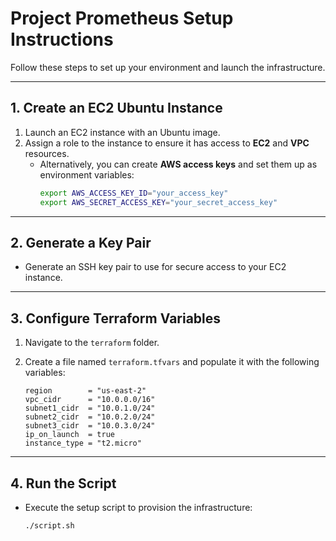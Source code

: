 # Project Prometheus Setup Instructions

Follow these steps to set up your environment and launch the infrastructure.

---

## **1. Create an EC2 Ubuntu Instance**

1. Launch an EC2 instance with an Ubuntu image.
2. Assign a role to the instance to ensure it has access to **EC2** and **VPC** resources.
   - Alternatively, you can create **AWS access keys** and set them up as environment variables:
     ```bash
     export AWS_ACCESS_KEY_ID="your_access_key"
     export AWS_SECRET_ACCESS_KEY="your_secret_access_key"
     ```

---

## **2. Generate a Key Pair**

- Generate an SSH key pair to use for secure access to your EC2 instance.

---

## **3. Configure Terraform Variables**

1. Navigate to the `terraform` folder.
2. Create a file named `terraform.tfvars` and populate it with the following variables:

    ```hcl
    region        = "us-east-2"
    vpc_cidr      = "10.0.0.0/16"
    subnet1_cidr  = "10.0.1.0/24"
    subnet2_cidr  = "10.0.2.0/24"
    subnet3_cidr  = "10.0.3.0/24"
    ip_on_launch  = true
    instance_type = "t2.micro"
    ```

---

## **4. Run the Script**

- Execute the setup script to provision the infrastructure:
  ```bash
  ./script.sh
